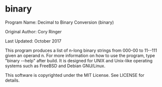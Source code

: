 # binary
Program Name: Decimal to Binary Conversion (binary)

Original Author: Cory Ringer

Last Updated: October 2017

This program produces a list of n-long binary strings from 000-00 to 11--111 given an operand n. For more information on how to use the program, type "binary --help" after build. It is designed for UNIX and Unix-like 
operating systems such as FreeBSD and Debian GNU/Linux.

This software is copyrighted under the MIT License. See LICENSE for details.
